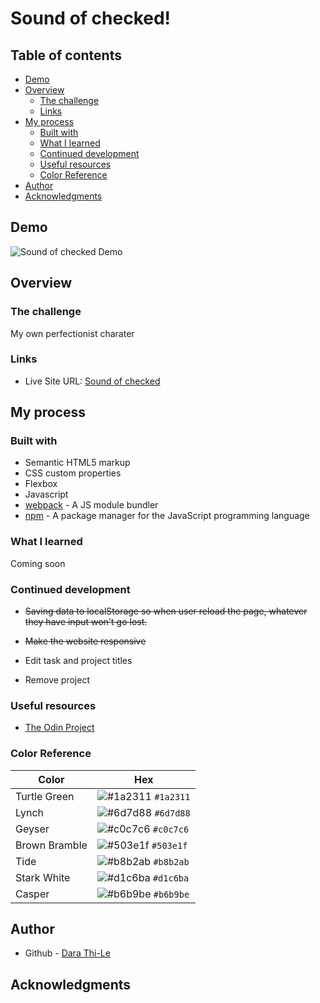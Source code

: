# Sound of checked! 

## Table of contents

- [Demo](#demo)
- [Overview](#overview)
  - [The challenge](#the-challenge)
  - [Links](#links)
- [My process](#my-process)
  - [Built with](#built-with)
  - [What I learned](#what-i-learned)
  - [Continued development](#continued-development)
  - [Useful resources](#useful-resources)
  - [Color Reference](#color-reference)
- [Author](#author)
- [Acknowledgments](#acknowledgments)

## Demo

![Sound of checked Demo](demo/app-demo.gif)

## Overview

### The challenge

My own perfectionist charater

### Links

- Live Site URL: [Sound of checked](https://thi-lee.github.io/sound-of-checked/)

## My process

### Built with

- Semantic HTML5 markup
- CSS custom properties
- Flexbox
- Javascript
- [webpack](https://webpack.js.org/) - A JS module bundler
- [npm](https://www.npmjs.com/) - A package manager for the JavaScript programming language

### What I learned

Coming soon

### Continued development

- ~~Saving data to localStorage so when user reload the page, whatever they have input won't go lost.~~

- ~~Make the website responsive~~

- Edit task and project titles

- Remove project 

### Useful resources

- [The Odin Project](https://www.theodinproject.com/paths/full-stack-javascript/courses/javascript/lessons/todo-list) 

### Color Reference

| Color          | Hex                                                                |
| -------------- | ------------------------------------------------------------------ |
| Turtle Green   | ![#1a2311](https://via.placeholder.com/10/1a2311?text=+) `#1a2311` |
| Lynch          | ![#6d7d88](https://via.placeholder.com/10/6d7d88?text=+) `#6d7d88` |
| Geyser         | ![#c0c7c6](https://via.placeholder.com/10/c0c7c6?text=+) `#c0c7c6` |
| Brown Bramble  | ![#503e1f](https://via.placeholder.com/10/503e1f?text=+) `#503e1f` |
| Tide           | ![#b8b2ab](https://via.placeholder.com/10/b8b2ab?text=+) `#b8b2ab` |
| Stark White    | ![#d1c6ba](https://via.placeholder.com/10/d1c6ba?text=+) `#d1c6ba` |
| Casper         | ![#b6b9be](https://via.placeholder.com/10/b6b9be?text=+) `#b6b9be` |

## Author

- Github - [Dara Thi-Le](https://github.com/thi-lee)

## Acknowledgments




